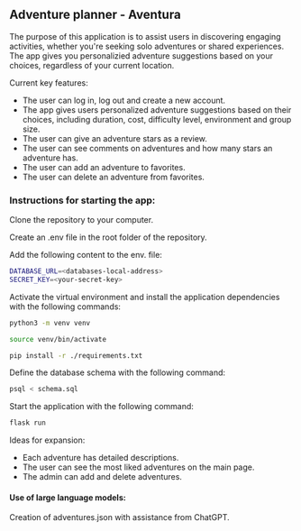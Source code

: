 ## Adventure planner - Aventura

The purpose of this application is to assist users in discovering engaging activities, whether you're seeking solo adventures or shared experiences. The app gives you personalizied adventure suggestions based on your choices, regardless of your current location.

Current key features:

- The user can log in, log out and create a new account.
- The app gives users personalized adventure suggestions based on their choices, including duration, cost, difficulty level, environment and group size.
- The user can give an adventure stars as a review.
- The user can see comments on adventures and how many stars an adventure has.
- The user can add an adventure to favorites.
- The user can delete an adventure from favorites.

### Instructions for starting the app:

Clone the repository to your computer.

Create an .env file in the root folder of the repository.

Add the following content to the env. file:

```bash
DATABASE_URL=<databases-local-address>
SECRET_KEY=<your-secret-key>
```

Activate the virtual environment and install the application dependencies with the following commands:

```bash
python3 -m venv venv
```

```bash
source venv/bin/activate
```

```bash
pip install -r ./requirements.txt
```

Define the database schema with the following command:

```bash
psql < schema.sql
```

Start the application with the following command:

```bash
flask run
```

Ideas for expansion:
- Each adventure has detailed descriptions.
- The user can see the most liked adventures on the main page.
- The admin can add and delete adventures.

#### Use of large language models:

Creation of adventures.json with assistance from ChatGPT.